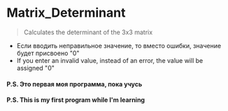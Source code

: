 # Matrix_Determinant

> Calculates the determinant of the 3x3 matrix
> 
+ Если вводить неправильное значение, то вместо ошибки, значение будет присвоено "0"
+ If you enter an invalid value, instead of an error, the value will be assigned "0"

#### P.S. Это первая моя программа, пока учусь
#### P.S. This is my first program while I'm learning
